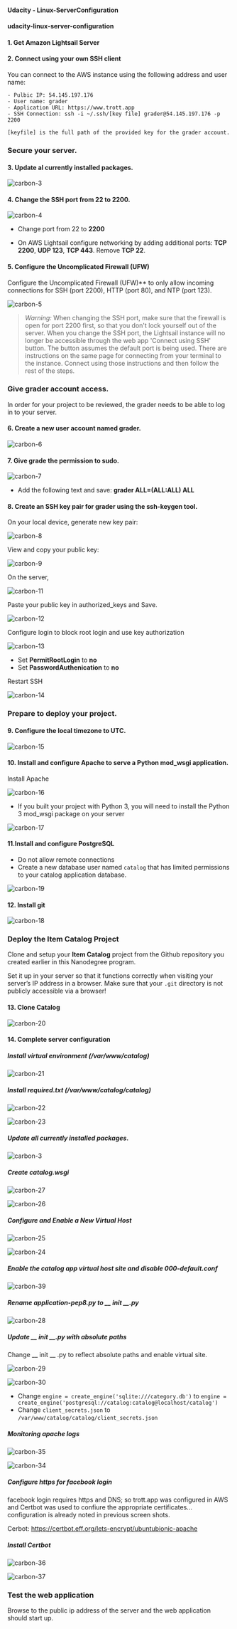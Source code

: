 #### Udacity - Linux-ServerConfiguration







#### udacity-linux-server-configuration





#### 1. Get Amazon Lightsail Server

#### 2. Connect using your own SSH client

You can connect to the AWS instance using the following address and user name:
```
- Pulbic IP: 54.145.197.176
- User name: grader
- Application URL: https://www.trott.app
- SSH Connection: ssh -i ~/.ssh/[key file] grader@54.145.197.176 -p 2200
```

```
[keyfile] is the full path of the provided key for the grader account.
```


### Secure your server.

#### 3. Update al currently installed packages.

![carbon-3](/screenshots/carbon-3.png?raw=true)

#### 4. Change the SSH port from **22** to **2200**. 

![carbon-4](/screenshots/carbon-4.png?raw=true)

- Change port from 22 to  **2200**

- On AWS Lightsail configure networking by adding additional ports: **TCP 2200**, **UDP 123**, **TCP 443**. Remove **TCP 22**.



#### 5. Configure the Uncomplicated Firewall (UFW)

Configure the Uncomplicated Firewall (UFW)** to only allow incoming connections for SSH (port 2200), HTTP (port 80), and NTP (port 123).

![carbon-5](/screenshots/carbon-5.png?raw=true)

> *Warning:* When changing the SSH port, make sure that the firewall is open for port 2200 first, so that you don't lock yourself out of the server. When you change the SSH port, the Lightsail instance will no longer be accessible through the web app 'Connect using SSH' button. The button assumes the default port is being used. There are instructions on the same page for connecting from your terminal to the instance. Connect using those instructions and then follow the rest of the steps.





### Give grader account access.

In order for your project to be reviewed, the grader needs to be able to log in to your server.



#### 6. Create a new user account named grader.

![carbon-6](/screenshots/carbon-6.png?raw=true)

#### 7. Give grade the permission to sudo.

![carbon-7](/screenshots/carbon-7.png?raw=true)

- Add the following text and save: **grader ALL=(ALL:ALL) ALL**



#### 8. Create an SSH key pair for grader using the ssh-keygen tool.



On your local device, generate new key pair:

![carbon-8](/screenshots/carbon-8.png?raw=true)

View and copy your public key:

![carbon-9](/screenshots/carbon-9.png?raw=true)

On the server, 

![carbon-11](/screenshots/carbon-11.png?raw=true)

Paste your public key  in authorized_keys and Save.

![carbon-12](/screenshots/carbon-12.png?raw=true)

Configure login to block root login and use key authorization

![carbon-13](/screenshots/carbon-13.png?raw=true)

- Set **PermitRootLogin** to **no**
- Set **PasswordAuthenication** to  **no**



Restart SSH

![carbon-14](/screenshots/carbon-14.png?raw=true)





### Prepare to deploy your project.



#### 9. Configure the local timezone to UTC.

![carbon-15](/screenshots/carbon-15.png?raw=true)

#### 10. Install and configure Apache to serve a Python mod_wsgi application.

Install Apache

![carbon-16](/screenshots/carbon-16.png?raw=true)

- If you built your project with Python 3, you will need to install the Python 3 mod_wsgi package on your server

![carbon-17](/screenshots/carbon-17.png?raw=true)

#### 11.Install and configure PostgreSQL

- Do not allow remote connections
- Create a new database user named `catalog` that has limited permissions to your catalog application database.

![carbon-19](/screenshots/carbon-19.png?raw=true)

#### 12. Install git

![carbon-18](/screenshots/carbon-18.png?raw=true)



### Deploy the Item Catalog Project



Clone and setup your **Item Catalog** project from the Github repository you created earlier in this Nanodegree program.

Set it up in your server so that it functions correctly when visiting your server’s IP address in a browser. Make sure that your `.git` directory is not publicly accessible via a browser!



#### 13. Clone Catalog

![carbon-20](/screenshots/carbon-20.png?raw=true)

#### 14. Complete server configuration



##### Install virtual environment (/var/www/catalog)

![carbon-21](/screenshots/carbon-21.png?raw=true)

##### Install required.txt (/var/www/catalog/catalog)

![carbon-22](/screenshots/carbon-22.png?raw=true)

![carbon-23](/screenshots/carbon-23.png?raw=true)



##### Update all currently installed packages.

![carbon-3](/screenshots/carbon-3.png?raw=true)

##### Create catalog.wsgi

![carbon-27](/screenshots/carbon-27.png?raw=true)

![carbon-26](/screenshots/carbon-26.png?raw=true)



##### Configure and Enable a New Virtual Host

![carbon-25](/screenshots/carbon-25.png?raw=true)

![carbon-24](/screenshots/carbon-24.png?raw=true)



##### Enable the catalog app virtual host site and disable 000-default.conf

![carbon-39](/screenshots/carbon-39.png?raw=true)

##### Rename application-pep8.py to __ init __.py

![carbon-28](/screenshots/carbon-28.png?raw=true)



##### Update __ init __.py with absolute paths

Change __ init  __ .py to reflect  absolute paths and enable virtual site.

![carbon-29](/screenshots/carbon-29.png?raw=true)

![carbon-30](/screenshots/carbon-30.png?raw=true)

- Change `engine = create_engine('sqlite:///category.db')` to `engine = create_engine('postgresql://catalog:catalog@localhost/catalog')`
- Change `client_secrets.json`  to `/var/www/catalog/catalog/client_secrets.json`



##### Monitoring apache logs

![carbon-35](/screenshots/carbon-35.png?raw=true)

![carbon-34](/screenshots/carbon-34.png?raw=true)

##### Configure https for facebook login

facebook login requires https and DNS; so trott.app was configured in AWS and Certbot was used to confiure the appropriate certificates... configuration is already noted in previous screen shots.



Cerbot: https://certbot.eff.org/lets-encrypt/ubuntubionic-apache



##### Install Certbot

![carbon-36](/screenshots/carbon-36.png?raw=true)

![carbon-37](/screenshots/carbon-37.png?raw=true)



### Test the web application

Browse to the public ip address of the server and the web application should start up.
